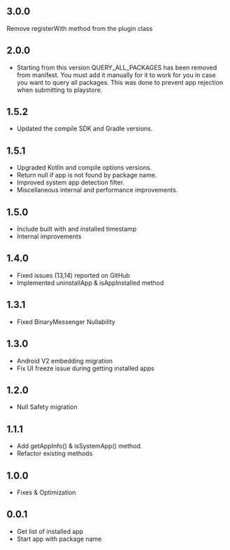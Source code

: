 ## 3.0.0

Remove registerWith method from the plugin class

## 2.0.0

* Starting from this version QUERY_ALL_PACKAGES has been removed from manifest. You must add it manually for it to work for you in case you want to query all packages. This was done to prevent app rejection when submitting to playstore.
  
## 1.5.2

* Updated the compile SDK and Gradle versions.

## 1.5.1

* Upgraded Kotlin and compile options versions.
* Return null if app is not found by package name.
* Improved system app detection filter.
* Miscellaneous internal and performance improvements.

## 1.5.0

* Include built with and installed timestamp
* Internal improvements

## 1.4.0

* Fixed issues (13,14) reported on GitHub
* Implemented uninstallApp & isAppInstalled method

## 1.3.1

* Fixed BinaryMessenger Nullability

## 1.3.0

* Android V2 embedding migration
* Fix UI freeze issue during getting installed apps

## 1.2.0

* Null Safety migration

## 1.1.1

* Add getAppInfo() & isSystemApp() method.
* Refactor existing methods

## 1.0.0

* Fixes & Optimization

## 0.0.1

* Get list of installed app
* Start app with package name
